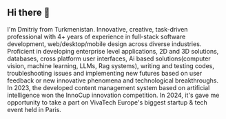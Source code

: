 ## Hi there 👋
I'm Dmitriy from Turkmenistan.
Innovative, creative, task-driven professional with 4+ years of experience in full-stack  software development, web/desktop/mobile design across diverse industries. Proficient in developing enterprise level applications, 2D and 3D solutions, databases, cross platform user interfaces, Ai based solutions(computer vision, machine learning,  LLMs, Rag systems), writing and testing codes, troubleshooting issues and implementing new futures based on user feedback or  new innovative phenomena and technological breakthroughs. In 2023, the developed content management system based on artificial intelligence won the InnoCup innovation competition. In 2024, it's gave me opportunity to take a part on VivaTech Europe's biggest startup & tech event held in Paris.
